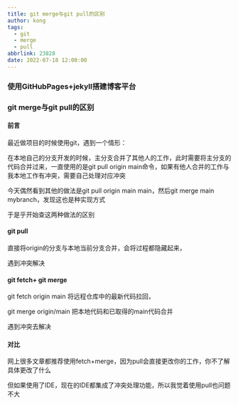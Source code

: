 ```yaml
---
title: git merge与git pull的区别
author: kong
tags:
  - git
  - merge
  - pull
abbrlink: 23828
date: 2022-07-18 12:00:00
---
```


### 使用GitHubPages+jekyll搭建博客平台

### git merge与git pull的区别



#### 前言

最近做项目的时候使用git，遇到一个情形：

在本地自己的分支开发的时候，主分支合并了其他人的工作，此时需要将主分支的代码合并过来，一直使用的是git pull origin main命令，如果有他人合并的工作与我本地工作有冲突，需要自己处理对应冲突

今天偶然看到其他的做法是git pull origin main main，然后git merge main mybranch，发现这也是种实现方式

于是乎开始查这两种做法的区别

#### git pull

直接将origin的分支与本地当前分支合并，会将过程都隐藏起来，

遇到冲突解决



#### git fetch+ git merge

git fetch origin main 将远程仓库中的最新代码拉回，

git merge origin/main 把本地代码和已取得的main代码合并

遇到冲突去解决



#### 对比

网上很多文章都推荐使用fetch+merge，因为pull会直接更改你的工作，你不了解具体更改了什么

但如果使用了IDE，现在的IDE都集成了冲突处理功能，所以我觉着使用pull也问题不大